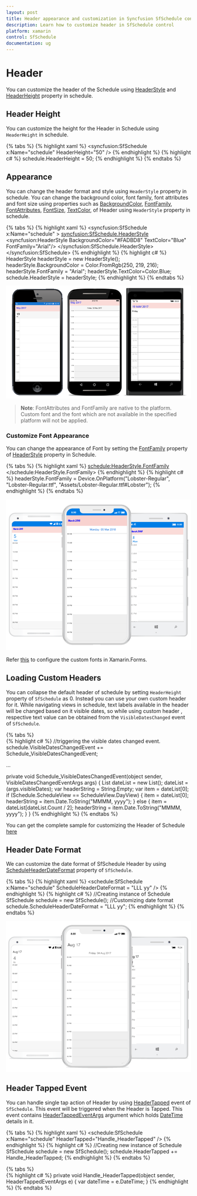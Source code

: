 ```yaml
---     
layout: post     
title: Header appearance and customization in Syncfusion SfSchedule control for Xamarin.Forms     
description: Learn how to customize header in SfSchedule control 
platform: xamarin    
control: SfSchedule     
documentation: ug   
---  
```


# Header

You can customize the header of the Schedule using [HeaderStyle](http://help.syncfusion.com/cr/cref_files/xamarin/sfschedule/Syncfusion.SfSchedule.XForms~Syncfusion.SfSchedule.XForms.HeaderStyle.html) and [HeaderHeight](http://help.syncfusion.com/cr/cref_files/xamarin/sfschedule/Syncfusion.SfSchedule.XForms~Syncfusion.SfSchedule.XForms.SfSchedule~HeaderHeightProperty.html) property in schedule.

## Header Height

You can customize the height for the Header in Schedule using `HeaderHeight` in schedule.

{% tabs %} 
{% highlight xaml %}
<syncfusion:SfSchedule x:Name="schedule" HeaderHeight="50" />
{% endhighlight %} 
{% highlight c# %}
schedule.HeaderHeight = 50;
{% endhighlight %}
{% endtabs %} 

## Appearance

You can change the header format and style using `HeaderStyle` property in schedule.
You can change the background color, font family, font attributes and font size using properties such as [BackgroundColor](http://help.syncfusion.com/cr/cref_files/xamarin/sfschedule/Syncfusion.SfSchedule.XForms~Syncfusion.SfSchedule.XForms.HeaderStyle~BackgroundColorProperty.html), [FontFamily](http://help.syncfusion.com/cr/cref_files/xamarin/sfschedule/Syncfusion.SfSchedule.XForms~Syncfusion.SfSchedule.XForms.HeaderStyle~FontFamilyProperty.html), [FontAttributes](http://help.syncfusion.com/cr/cref_files/xamarin/sfschedule/Syncfusion.SfSchedule.XForms~Syncfusion.SfSchedule.XForms.HeaderStyle~FontAttributesProperty.html), [FontSize](http://help.syncfusion.com/cr/cref_files/xamarin/sfschedule/Syncfusion.SfSchedule.XForms~Syncfusion.SfSchedule.XForms.HeaderStyle~FontSizeProperty.html), [TextColor](http://help.syncfusion.com/cr/cref_files/xamarin/sfschedule/Syncfusion.SfSchedule.XForms~Syncfusion.SfSchedule.XForms.HeaderStyle~TextColorProperty.html), of Header using `HeaderStyle` property in schedule.

{% tabs %} 
{% highlight xaml %}
<syncfusion:SfSchedule x:Name="schedule" >
	<syncfusion:SfSchedule.HeaderStyle>
		<syncfusion:HeaderStyle
			BackgroundColor="#FADBD8" 
			TextColor="Blue" 
			FontFamily="Arial"/>
	</syncfusion:SfSchedule.HeaderStyle>
</syncfusion:SfSchedule>
{% endhighlight %}
{% highlight c# %}
HeaderStyle headerStyle = new HeaderStyle();
headerStyle.BackgroundColor = Color.FromRgb(250, 219, 216);
headerStyle.FontFamily = "Arial";
headerStyle.TextColor=Color.Blue;
schedule.HeaderStyle = headerStyle;
{% endhighlight %}
{% endtabs %} 

![](Header_images/HeaderStyle.png) 

>**Note**:  FontAttributes and FontFamily are native to the  platform. Custom font and the font which are not available in the specified platform will not be applied.

### Customize Font Appearance

You can change the appearance of Font by setting the  [FontFamily](http://help.syncfusion.com/cr/cref_files/xamarin/sfschedule/Syncfusion.SfSchedule.XForms~Syncfusion.SfSchedule.XForms.ViewHeaderStyle~FontFamilyProperty.html) property of [HeaderStyle](https://help.syncfusion.com/xamarin/sfschedule/headers#appearance) property in Schedule.

{% tabs %} 
{% highlight xaml %}
<schedule:HeaderStyle.FontFamily>
	<OnPlatform x:TypeArguments="x:String" iOS="Lobster-Regular" Android="Lobster-Regular.ttf" WinPhone="Assets/Lobster-Regular.ttf#Lobster" />
</schedule:HeaderStyle.FontFamily>
{% endhighlight %}
{% highlight c# %}
headerStyle.FontFamily = Device.OnPlatform("Lobster-Regular", "Lobster-Regular.ttf", "Assets/Lobster-Regular.ttf#Lobster");
{% endhighlight %}
{% endtabs %} 

![](Header_images/customfontheader.png) 

Refer [this](https://help.syncfusion.com/xamarin/sfschedule/monthview#custom-font-setting-in-xamarinforms-android) to configure the custom fonts in Xamarin.Forms.

## Loading Custom Headers

You can collapse the default header of schedule by setting `HeaderHeight` property of `SfSchedule` as 0. Instead you can use your own custom header for it. While navigating views in schedule, text labels available in the header will be changed based on it visible dates, so while using custom header , respective text value can be obtained from the `VisibleDatesChanged` event of `SfSchedule`.

{% tabs %}   
{% highlight c# %}
//triggering the visible dates changed event.
schedule.VisibleDatesChangedEvent += Schedule_VisibleDatesChangedEvent;

... 

private void Schedule_VisibleDatesChangedEvent(object sender, VisibleDatesChangedEventArgs args)
{
	List<DateTime> dateList = new List<DateTime>();
	dateList = (args.visibleDates);
	var headerString = String.Empty;
	var item = dateList[0];
	if (Schedule.ScheduleView == ScheduleView.DayView)
	{
		item = dateList[0];
		headerString = item.Date.ToString("MMMM, yyyy");
	}
	else
	{
		item = dateList[dateList.Count / 2];
		headerString = item.Date.ToString("MMMM, yyyy");
	}
}
{% endhighlight %}
{% endtabs %}   

You can get the complete sample for customizing the Header of Schedule [here](http://www.syncfusion.com/downloads/support/directtrac/general/ze/Header_Sample-1251673941.zip)

## Header Date Format

We can customize the date format of SfSchedule Header by using [ScheduleHeaderDateFormat](http://help.syncfusion.com/cr/cref_files/xamarin/sfschedule/Syncfusion.SfSchedule.XForms~Syncfusion.SfSchedule.XForms.SfSchedule~ScheduleHeaderDateFormat.html) property of `SfSchedule`.

{% tabs %}
{% highlight xaml %}
<schedule:SfSchedule x:Name="schedule" ScheduleHeaderDateFormat = "LLL yy" />
{% endhighlight %}
{% highlight c# %}
//Creating instance of Schedule
SfSchedule schedule = new SfSchedule();
//Customizing date format
schedule.ScheduleHeaderDateFormat = "LLL yy";
{% endhighlight %}
{% endtabs %}

![](Header_images/HeaderDateFormat.png)

## Header Tapped Event

You can handle single tap action of Header by using [HeaderTapped](http://help.syncfusion.com/cr/cref_files/xamarin/sfschedule/Syncfusion.SfSchedule.XForms~Syncfusion.SfSchedule.XForms.SfSchedule~HeaderTapped_EV.html) event of `SfSchedule`. This event will be triggered when the Header is Tapped. This event contains [HeaderTappedEventArgs](http://help.syncfusion.com/cr/cref_files/xamarin/sfschedule/Syncfusion.SfSchedule.XForms~Syncfusion.SfSchedule.XForms.HeaderTappedEventArgs.html) argument which holds [DateTime](https://help.syncfusion.com/cr/cref_files/xamarin/sfschedule/Syncfusion.SfSchedule.XForms~Syncfusion.SfSchedule.XForms.CellTappedEventArgs~Datetime.html) details in it.

{% tabs %}
{% highlight xaml %}
<schedule:SfSchedule x:Name="schedule" HeaderTapped="Handle_HeaderTapped" />
{% endhighlight %}
{% highlight c# %}
//Creating  new instance of Schedule
SfSchedule schedule = new SfSchedule();
schedule.HeaderTapped += Handle_HeaderTapped;
{% endhighlight %}
{% endtabs %}

{% tabs %}   
{% highlight c# %}
private void Handle_HeaderTapped(object sender, HeaderTappedEventArgs e)
{
    var dateTime = e.DateTime;
}
{% endhighlight %}
{% endtabs %}   